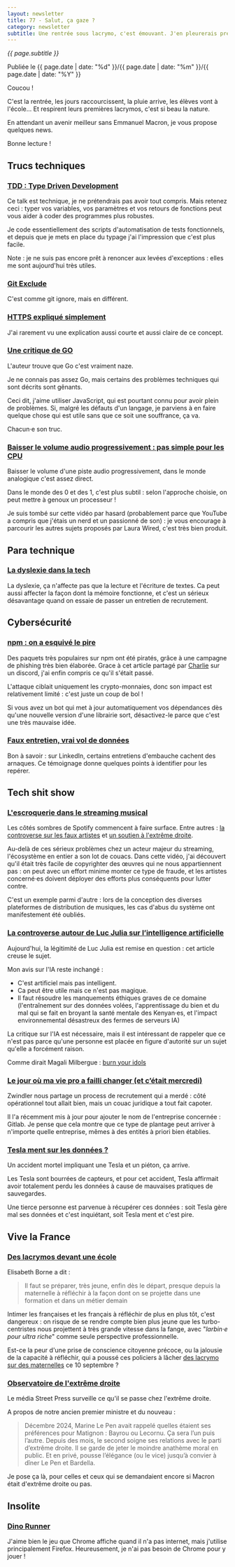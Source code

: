 ```yaml
---
layout: newsletter
title: 77 - Salut, ça gaze ?
category: newsletter
subtitle: Une rentrée sous lacrymo, c'est émouvant. J'en pleurerais presque
---
```

*{{ page.subtitle }}*
<div class="date">
Publiée le {{ page.date | date: "%d" }}/{{ page.date | date: "%m" }}/{{ page.date | date: "%Y" }}
</div>

Coucou ! 

C'est la rentrée, les jours raccourcissent, la pluie arrive, les élèves vont à l'école... 
Et respirent leurs premières lacrymos, c'est si beau la nature.

En attendant un avenir meilleur sans Emmanuel Macron, je vous propose quelques news.

Bonne lecture !

## Trucs techniques
### [TDD : Type Driven Development](https://cltdl.fr/me/talks#tdd-as-in-typedriven-development)
Ce talk est technique, je ne prétendrais pas avoir tout compris.
Mais retenez ceci : typer vos variables, vos paramètres et vos retours de fonctions peut vous aider à coder des programmes plus robustes.

Je code essentiellement des scripts d'automatisation de tests fonctionnels, et depuis que je mets en place du typage j'ai l'impression que c'est plus facile.

Note : je ne suis pas encore prêt à renoncer aux levées d'exceptions : elles me sont aujourd'hui très utiles.

### [Git Exclude](https://marijkeluttekes.dev/blog/articles/2025/09/03/git-exclude-a-handy-feature-you-might-not-know-about/)
C'est comme git ignore, mais en différent.

### [HTTPS expliqué simplement](https://www.linkedin.com/posts/lorelei-moutiez_nouveau-format-1-minute-pour-comprendre-activity-7368918880670486528-L7vD/)
J'ai rarement vu une explication aussi courte et aussi claire de ce concept.

### [Une critique de GO](https://blog.habets.se/2025/07/Go-is-still-not-good.html)
L'auteur trouve que Go c'est vraiment naze.

Je ne connais pas assez Go, mais certains des problèmes techniques qui sont décrits sont gênants.

Ceci dit, j'aime utiliser JavaScript, qui est pourtant connu pour avoir plein de problèmes. 
Si, malgré les défauts d'un langage, je parviens à en faire quelque chose qui est utile sans que ce soit une souffrance, ça va.

Chacun·e son truc.

### [Baisser le volume audio progressivement : pas simple pour les CPU](https://www.youtube.com/watch?v=y-NOz94ZEOA&si=NRJTX0J93kB0Tevx)
Baisser le volume d'une piste audio progressivement, dans le monde analogique c'est assez direct.

Dans le monde des 0 et des 1, c'est plus subtil : selon l'approche choisie, on peut mettre à genoux un processeur !

Je suis tombé sur cette vidéo par hasard (probablement parce que YouTube a compris que j'étais un nerd et un passionné de son) : je vous encourage à parcourir les autres sujets proposés par Laura Wired, c'est très bien produit. 

## Para technique
### [La dyslexie dans la tech](https://lobste.rs/s/l1srln/dyslexic_people_working_tech_industry)
La dyslexie, ça n'affecte pas que la lecture et l'écriture de textes.
Ca peut aussi affecter la façon dont la mémoire fonctionne, et c'est un sérieux désavantage quand on essaie de passer un entretien de recrutement.

## Cybersécurité
### [npm : on a esquivé le pire](https://xeiaso.net/notes/2025/we-dodged-a-bullet/)
Des paquets très populaires sur npm ont été piratés, grâce à une campagne de phishing très bien élaborée.
Grace à cet article partagé par [Charlie](https://bsky.app/profile/did:plc:ztefgrqcj46xm3pvpuocapwh) sur un discord, j'ai enfin compris ce qu'il s'était passé.

L'attaque ciblait uniquement les crypto-monnaies, donc son impact est relativement limité : c'est juste un coup de bol ! 

Si vous avez un bot qui met à jour automatiquement vos dépendances dès qu'une nouvelle version d'une librairie sort, désactivez-le parce que c'est une très mauvaise idée.

### [Faux entretien, vrai vol de données](https://www.linkedin.com/posts/oliviercroisier_alerte-s%C3%A9curit%C3%A9-je-viens-d%C3%AAtre-victime-activity-7369019651550396416-pxRk)
Bon à savoir : sur LinkedIn, certains entretiens d'embauche cachent des arnaques.
Ce témoignage donne quelques points à identifier pour les repérer.

## Tech shit show
### [L'escroquerie dans le streaming musical](https://www.youtube.com/watch?v=plleJ0Zv0Ww)
Les côtés sombres de Spotify commencent à faire surface.
Entre autres : [la controverse sur les faux artistes](https://en.m.wikipedia.org/wiki/Controversy_over_fake_artists_on_Spotify) et [un soutien à l'extrême droite](https://www.lesinrocks.com/musique/investiture-de-donald-trump-spotify-a-fait-don-de-150-000-dollars-pour-la-ceremonie-649529-23-01-2025/).

Au-delà de ces sérieux problèmes chez un acteur majeur du streaming, l'écosystème en entier a son lot de couacs.
Dans cette vidéo, j'ai découvert qu'il était très facile de copyrighter des œuvres qui ne nous appartiennent pas : on peut avec un effort minime monter ce type de fraude, et les artistes concerné·es doivent déployer des efforts plus conséquents pour lutter contre.

C'est un exemple parmi d'autre : lors de la conception des diverses plateformes de distribution de musiques, les cas d'abus du système ont manifestement été oubliés.

### [La controverse autour de Luc Julia sur l’intelligence artificielle](https://www.afis.org/La-controverse-autour-de-Luc-Julia-sur-l-intelligence-artificielle)
Aujourd'hui, la légitimité de Luc Julia est remise en question : cet article creuse le sujet.

Mon avis sur l'IA reste inchangé : 
- C'est artificiel mais pas intelligent.
- Ca peut être utile mais ce n'est pas magique.
- Il faut résoudre les manquements éthiques graves de ce domaine (l'entraînement sur des données volées, l'apprentissage du bien et du mal qui se fait en broyant la santé mentale des Kenyan·es, et l'impact environnemental désastreux des fermes de serveurs IA)

La critique sur l'IA est nécessaire, mais il est intéressant de rappeler que ce n'est pas parce qu'une personne est placée en figure d'autorité sur un sujet qu'elle a forcément raison.

Comme dirait Magali Milbergue : [burn your idols](https://shows.acast.com/burn-your-idols)

### [Le jour où ma vie pro a failli changer (et c’était mercredi)](https://blog.zwindler.fr/2023/11/19/jour-vie-pro-failli-changer/)
Zwindler nous partage un process de recrutement qui a merdé : côté opérationnel tout allait bien, mais un couac juridique a tout fait capoter.

Il l'a récemment mis à jour pour ajouter le nom de l'entreprise concernée : Gitlab.
Je pense que cela montre que ce type de plantage peut arriver à n'importe quelle entreprise, mêmes à des entités à priori bien établies.

### [Tesla ment sur les données ?](https://arstechnica.com/cars/2025/08/how-a-hacker-helped-win-a-wrongful-death-lawsuit-against-tesla/)
Un accident mortel impliquant une Tesla et un piéton, ça arrive.

Les Tesla sont bourrées de capteurs, et pour cet accident, Tesla affirmait avoir totalement perdu les données à cause de mauvaises pratiques de sauvegardes.

Une tierce personne est parvenue à récupérer ces données : soit Tesla gère mal ses données et c'est inquiétant, soit Tesla ment et c'est pire.

## Vive la France
### [Des lacrymos devant une école](https://www.humanite.fr/politique/bruno-retailleau/10-septembre-le-gouvernement-mobilise-matraques-et-des-lacrymos-contre-la-colere-sociale)
Elisabeth Borne a dit : 

> Il faut se préparer, très jeune, enfin dès le départ, presque depuis la maternelle à réfléchir à la façon dont on se projette dans une formation et dans un métier demain

Intimer les françaises et les français à réfléchir de plus en plus tôt, c'est dangereux : on risque de se rendre compte bien plus jeune que les turbo-centristes nous projettent à très grande vitesse dans la fange, avec "*larbin·e pour ultra riche*" comme seule perspective professionnelle. 

Est-ce la peur d'une prise de conscience citoyenne précoce, ou la jalousie de la capacité à réfléchir, qui a poussé ces policiers à lâcher [des lacrymo sur des maternelles](https://www.youtube.com/shorts/Da4z_wo4CSc) ce 10 septembre ?

### [Observatoire de l'extrême droite](https://4ngsg.r.ah.d.sendibm5.com/mk/mr/sh/1t6AVsd2XFnIGDUrrunSGBxJAYl81i/ULoVyW-pUh1o)
Le média Street Press surveille ce qu'il se passe chez l'extrême droite.

A propos de notre ancien premier ministre et du nouveau : 
 
> Décembre 2024, Marine Le Pen avait rappelé quelles étaient ses préférences pour Matignon : Bayrou ou Lecornu. Ça sera l’un puis l’autre. Depuis des mois, le second soigne ses relations avec le parti d’extrême droite. Il se garde de jeter le moindre anathème moral en public. Et en privé, pousse l’élégance (ou le vice) jusqu’à convier à dîner Le Pen et Bardella. 

Je pose ça là, pour celles et ceux qui se demandaient encore si Macron était d'extrême droite ou pas.

## Insolite
### [Dino Runner](https://dinorunner.com/)
J'aime bien le jeu que Chrome affiche quand il n'a pas internet, mais j'utilise principalement Firefox.
Heureusement, je n'ai pas besoin de Chrome pour y jouer !